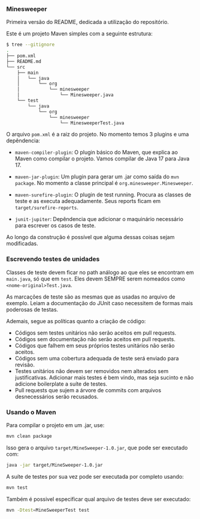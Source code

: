 ### Minesweeper

Primeira versão do README, dedicada a utilização do repositório.

Este é um projeto Maven simples com a seguinte estrutura:

```sh
$ tree --gitignore
.
├── pom.xml
├── README.md
└── src
    ├── main
    │   └── java
    │       └── org
    │           └── minesweeper
    │               └── Minesweeper.java
    └── test
        └── java
            └── org
                └── minesweeper
                    └── MinesweeperTest.java
```

O arquivo `pom.xml` é a raiz do projeto. No momento temos 3 plugins e uma depêndencia:

- `maven-compiler-plugin`: O plugin básico do Maven, que explica ao Maven como compilar o projeto. Vamos compilar de Java 17 para Java 17.

- `maven-jar-plugin`: Um plugin para gerar um .jar como saída do `mvn package`. No momento a classe principal é `org.minesweeper.Minesweeper`.

- `maven-surefire-plugin`: O plugin de test running. Procura as classes de teste e as executa adequadamente. Seus reports ficam em `target/surefire-reports`.

- `junit-jupiter`: Depêndencia que adicionar o maquinário necessário para escrever os casos de teste.

Ao longo da construção é possível que alguma dessas coisas sejam modificadas.

### Escrevendo testes de unidades

Classes de teste devem ficar no path análogo ao que eles se encontram em `main.java`, só que em `test`. Eles devem SEMPRE serem nomeados como `<nome-original>Test.java`.

As marcações de teste são as mesmas que as usadas no arquivo de exemplo. Leiam a documentação do JUnit caso necessitem de formas mais poderosas de testas.

Ademais, segue as políticas quanto a criação de código:

- Códigos sem testes unitários não serão aceitos em pull requests.
- Códigos sem documentação não serão aceitos em pull requests.
- Códigos que falhem em seus próprios testes unitários não serão aceitos.
- Códigos sem uma cobertura adequada de teste será enviado para revisão.
- Testes unitários não devem ser removidos nem alterados sem justificativas. Adicionar mais testes é bem vindo, mas seja sucinto e não adicione boilerplate a suíte de testes.
- Pull requests que sujem a árvore de commits com arquivos desnecessários serão recusados.

### Usando o Maven

Para compilar o projeto em um .jar, use:

```sh
mvn clean package
```

Isso gera o arquivo `target/MineSweeper-1.0.jar`, que pode ser executado com:

```sh
java -jar target/MineSweeper-1.0.jar
```

A suíte de testes por sua vez pode ser executada por completo usando:

```sh
mvn test
```

Também é possivel especificar qual arquivo de testes deve ser executado:

```sh
mvn -Dtest=MineSweeperTest test
```
